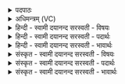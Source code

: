 <details><summary>पदपाठः</summary>

ध्रु॒व॒सद॒मिति॑ ध्रु॒व॒ऽसद॑म्। त्वा॒। नृ॒षद॑म्। नृ॒सद॒मिति॑ नृ॒ऽसद॑म्। म॒नः॒सदमिति॑ मनःऽसद॑म्। उ॒प॒या॒मगृ॑हीत इत्यु॑पया॒मगृ॑हीतः। अ॒सि॒। इन्द्रा॑य। त्वा॒। जुष्ट॑म्। गृ॒ह्णा॒मि॒। ए॒षः। ते॒। योनिः॑। इन्द्रा॑य। त्वा॒। जुष्ट॑तम॒मिति॒ जुष्ट॑ऽतमम्। अ॒प्सु॒षद॑म्। अ॒प्सु॒सद॒मित्य॑प्सु॒ऽसद॑म्। त्वा॒। घृ॒त॒सद॒मिति॑ घृत॒ऽसद॑म्। व्यो॒म॒सद॒मिति॑ व्योम॒ऽसद॑म्। उ॒प॒या॒मगृ॑हीत॒ इत्यु॑पया॒मगृ॑हीतः। अ॒सि॒। इन्द्रा॑य। त्वा॒। जुष्ट॑म्। गृ॒ह्णा॒मि॒। ए॒षः। ते॒। योनिः॑। इन्द्रा॑य। त्वा॒। जुष्ट॑तम॒मिति॒ जुष्ट॑ऽतमम्। पृ॒थि॒वि॒सद॒मिति॑ पृथिविऽसद॑म्। त्वा॒। अ॒न्त॒रि॒क्ष॒सद॒मित्यन्त॑रिक्ष॒ऽसद॑म्। दि॒वि॒सद॒मिति॑ दिवि॒ऽसद॑म्। दे॒वसद॒मिति॑ देव॒ऽसद॑म्। ना॒क॒सद॒मिति॑ नाक॒ऽसद॑म्। उ॒प॒या॒मगृ॑हीत॒ इत्यु॑पया॒मगृही॑तः। अ॒सि॒। इन्द्रा॑य। त्वा॒। जुष्ट॑म्। गृ॒ह्णा॒मि॒। ए॒षः। ते॒। योनिः॑। इन्द्रा॑य। त्वा॒। जुष्ट॑तम॒मिति॒ जुष्ट॑ऽतमम्। २।
</details>

<details><summary>अधिमन्त्रम् (VC)</summary>

- इन्द्रो देवता
- बृहस्पतिर्ऋषिः
- आर्षी पङ्क्तिः, विकृतिः
- पञ्चमः, मध्यमः
</details>

<details><summary>हिन्दी - स्वामी दयानन्द सरस्वती  - विषयः</summary>

फिर मनुष्य लोग किस प्रकार के पुरुष को राज्याऽधिकार में स्वीकार करें, इस विषय को अगले मन्त्र में कहा है ॥
</details>

<details><summary>हिन्दी - स्वामी दयानन्द सरस्वती  - पदार्थः</summary>

पदार्थान्वयभाषाः -  हे चक्रवर्ति राजन् ! मैं (इन्द्राय) परमैश्वर्ययुक्त परमात्मा के लिये जो आप (उपयामगृहीतः) योगविद्या के प्रसिद्ध अङ्ग यम के सेवनेवाले पुरुषों से स्वीकार किये (असि) हो। उस (ध्रुवसदम्) निश्चल विद्या विनय और योगधर्मों में स्थित (नृषदम्) नायक पुरुषों में अवस्थित (मनःसदम्) विज्ञान में स्थिर (जुष्टम्) प्रीतियुक्त (त्वा) आपको (गृह्णामि) स्वीकार करता हूँ। जिस (ते) आप का (एषः) यह (योनिः) सुखनिमित्त है, उस (जुष्टतमम्) अत्यन्त सेवनीय (त्वा) आपका (गृह्णामि) धारण करता हूँ। हे राजन् ! मैं (इन्द्राय) ऐश्वर्य्य धारण के लिये जो आप (उपयामगृहीतः) प्रजा और राजपुरुषों ने स्वीकार किये (असि) हो। उस (अप्सुसदम्) जलों के बीच चलते हुए (घृतसदम्) घी आदि पदार्थों को प्राप्त हुए और (व्योमसदम्) विमानादि यानों से आकाश में चलते हुए (जुष्टम्) सब के प्रिय (त्वा) आपका (गृह्णामि) ग्रहण करता हूँ। हे सब की रक्षा करनेहारे सभाध्यक्ष राजन् ! जिस (ते) आप का (एषः) यह (योनिः) सुखदायक घर है, उस (जुष्टतमम्) अति प्रसन्न (त्वा) आपको (इन्द्राय) दुष्ट शत्रुओं के मारने के लिये (गृह्णामि) स्वीकार करता हूँ। हे सब भूमि में प्रसिद्ध राजन् ! मैं (इन्द्राय) विद्या योग और मोक्षरूप ऐश्वर्य्य की प्राप्ति के लिये जो आप (उपयामगृहीतः) साधन-उपसाधनों से युक्त (असि) हो, उस (पृथिविसदम्) पृथिवी में भ्रमण करते हुए (अन्तरिक्षसदम्) आकाश में चलनेवाले (दिविसदम्) न्याय के प्रकाश में नियुक्त (देवसदम्) धर्मात्मा और विद्वानों के मध्य में अवस्थित (नाकसदम्) सब दुःखों से रहित परमेश्वर और धर्म्म में स्थिर (जुष्टम्) सेवनीय (त्वा) आपको (गृह्णामि) स्वीकार करता हूँ। हे सब सुख देने और प्रजापालन करनेहारे राजपुरुष ! जिस (ते) तेरा (एषः) यह (योनिः) रहने का स्थान है, उस (जुष्टतमम्) अत्यन्त प्रिय (त्वा) आपको (इन्द्राय) समग्र सुख देने के लिये (गृह्णामि) ग्रहण करता हूँ ॥२॥
</details>

<details><summary>हिन्दी - स्वामी दयानन्द सरस्वती  - भावार्थः</summary>

भावार्थभाषाः -  हे राजप्रजाजनो ! जैसे सर्वव्यापक परमेश्वर सम्पूर्ण ऐश्वर्य्य भोगने के लिये जगत् रच के सब के लिये सुख देता, वैसा ही आचरण तुम लोग भी करो कि जिस से धर्म, अर्थ, काम और मोक्ष फलों की प्राप्ति सुगम होवे ॥२॥
</details>

<details><summary>संस्कृत - स्वामी दयानन्द सरस्वती  - विषयः</summary>

मनुष्याः कीदृशं राजानं स्वीकुर्य्युरित्याह ॥
</details>

<details><summary>संस्कृत - स्वामी दयानन्द सरस्वती  - पदार्थः</summary>

पदार्थान्वयभाषाः -  हे सम्राडहमिन्द्राय यस्त्वमुपयामगृहीतोऽसि तं ध्रुवसदं नृषदं मनः सदं जुष्टं त्वा गृह्णामि। यस्यैष ते योनिरस्ति तं जुष्टतमं त्वेन्द्राय गृह्णामि। हे राजन्नहमिन्द्राय यस्त्वमुपयामगृहीतोऽसि तमप्सुसदं घृतसदं व्योमसदं जुष्टं त्वा गृह्णामि। हे सर्वरक्षक सभाध्यक्ष ! यस्यैष ते योनिरस्ति तं जुष्टतमं त्वेन्द्राय गृह्णामि। हे सार्वभौम राजन्नहमिन्द्राय यस्त्वमुपयामगृहीतोऽसि पृथिविसदमन्तरिक्षसदं दिविसदं देवसदं नाकसदं जुष्टं त्वा गृह्णामि। हे सर्वसुखप्रद प्रजापते ! यस्यैष ते योनिरस्ति तं जुष्टतमं त्वेन्द्राय गृह्णामि ॥२॥
</details>

<details><summary>संस्कृत - स्वामी दयानन्द सरस्वती  - भावार्थः</summary>

भावार्थभाषाः -  हे राजप्रजाजनाः ! यथा सर्वव्यापकेन परमेश्वराय सर्वैश्वर्य्याय जगन्निर्माय सर्वेभ्यः सुखं दीयते, तथा यूयमप्याचरत, यतो धर्मार्थकाममोक्षफलानां प्राप्तिः सुगमा स्यात् ॥२॥
</details>
